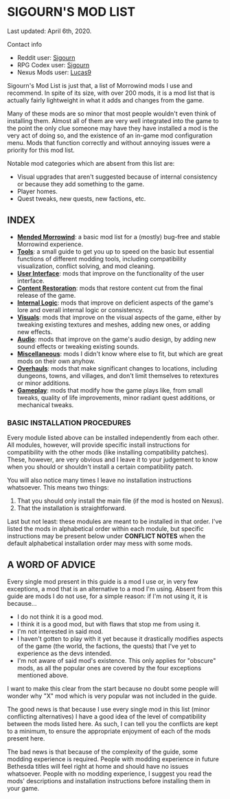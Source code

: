 # SIGOURN'S MOD LIST

Last updated: April 6th, 2020.

Contact info

- Reddit user: [Sigourn](https://www.reddit.com/user/Sigourn)
- RPG Codex user: [Sigourn](https://rpgcodex.net/forums/index.php?members/sigourn.21476/)
- Nexus Mods user: [Lucas9](https://www.nexusmods.com/morrowind/users/14600469)

Sigourn's Mod List is just that, a list of Morrowind mods I use and recommend. In spite of its size, with over 200 mods, it is a mod list that is actually fairly lightweight in what it adds and changes from the game. 

Many of these mods are so minor that most people wouldn't even think of installing them. Almost all of them are very well integrated into the game to the point the only clue someone may have they have installed a mod is the very act of doing so, and the existence of an in-game mod configuration menu. Mods that function correctly and without annoying issues were a priority for this mod list.

Notable mod categories which are absent from this list are:

- Visual upgrades that aren't suggested because of internal consistency or because they add something to the game.
- Player homes.
- Quest tweaks, new quests, new factions, etc.

## INDEX

- [**Mended Morrowind**](https://github.com/Sigourn/morrowind-improved/blob/master/mendedmw.md): a basic mod list for a (mostly) bug-free and stable Morrowind experience.
- [**Tools**](https://github.com/Sigourn/morrowind-improved/blob/master/mwtools.md): a small guide to get you up to speed on the basic but essential functions of different modding tools, including compatibility visualization, conflict solving, and mod cleaning.
- [**User Interface**](https://github.com/Sigourn/morrowind-improved/blob/master/userinterface.md): mods that improve on the functionality of the user interface.
- [**Content Restoration**](https://github.com/Sigourn/morrowind-improved/blob/master/contentrestoration.md): mods that restore content cut from the final release of the game.
- [**Internal Logic**](https://github.com/Sigourn/morrowind-improved/blob/master/internallogic.md): mods that improve on deficient aspects of the game's lore and overall internal logic or consistency.
- [**Visuals**](https://github.com/Sigourn/morrowind-improved/blob/master/visuals.md): mods that improve on the visual aspects of the game, either by tweaking existing textures and meshes, adding new ones, or adding new effects.
- [**Audio**](https://github.com/Sigourn/morrowind-improved/blob/master/audio.md): mods that improve on the game's audio design, by adding new sound effects or tweaking existing sounds.
- [**Miscellaneous**](https://github.com/Sigourn/morrowind-improved/blob/master/miscellaneous.md): mods I didn't know where else to fit, but which are great mods on their own anyhow.
- [**Overhauls**](https://github.com/Sigourn/morrowind-improved/blob/master/overhauls.md): mods that make significant changes to locations, including dungeons, towns, and villages, and don't limit themselves to retextures or minor additions.
- [**Gameplay**](https://github.com/Sigourn/morrowind-improved/blob/master/gameplay.md): mods that modify how the game plays like, from small tweaks, quality of life improvements, minor radiant quest additions, or mechanical tweaks.

### BASIC INSTALLATION PROCEDURES

Every module listed above can be installed independently from each other. All modules, however, will provide specific install instructions for compatibility with the other mods (like installing compatibility patches). These, however, are very obvious and I leave it to your judgement to know when you should or shouldn't install a certain compatibility patch.

You will also notice many times I leave no installation instructions whatsoever. This means two things:

1. That you should only install the main file (if the mod is hosted on Nexus).
2. That the installation is straightforward.

Last but not least: these modules are meant to be installed in that order. I've listed the mods in alphabetical order within each module, but specific instructions may be present below under **CONFLICT NOTES** when the default alphabetical installation order may mess with some mods.

## A WORD OF ADVICE

Every single mod present in this guide is a mod I use or, in very few exceptions, a mod that is an alternative to a mod I'm using. Absent from this guide are mods I do not use, for a simple reason: if I'm not using it, it is because...

- I do not think it is a good mod.
- I think it is a good mod, but with flaws that stop me from using it.
- I'm not interested in said mod.
- I haven't gotten to play with it yet because it drastically modifies aspects of the game (the world, the factions, the quests) that I've yet to experience as the devs intended.
- I'm not aware of said mod's existence. This only applies for "obscure" mods, as all the popular ones are covered by the four exceptions mentioned above.

I want to make this clear from the start because no doubt some people will wonder why "X" mod which is very popular was not included in the guide.

The good news is that because I use every single mod in this list (minor conflicting alternatives) I have a good idea of the level of compatibility between the mods listed here. As such, I can tell you the conflicts are kept to a minimum, to ensure the appropriate enjoyment of each of the mods present here.

The bad news is that because of the complexity of the guide, some modding experience is required. People with modding experience in future Bethesda titles will feel right at home and should have no issues whatsoever. People with no modding experience, I suggest you read the mods' descriptions and installation instructions before installing them in your game.
